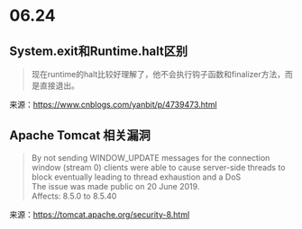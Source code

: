 # 06.24

## System.exit和Runtime.halt区别

>现在runtime的halt比较好理解了，他不会执行钩子函数和finalizer方法，而是直接退出。

来源：https://www.cnblogs.com/yanbit/p/4739473.html

## Apache Tomcat 相关漏洞

>By not sending WINDOW_UPDATE messages for the connection window (stream 0) clients were able to cause server-side threads to block eventually leading to thread exhaustion and a DoS  
>The issue was made public on 20 June 2019.  
>Affects: 8.5.0 to 8.5.40

来源：https://tomcat.apache.org/security-8.html
